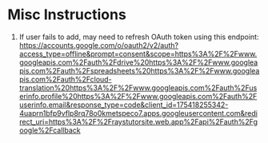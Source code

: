 # Misc Instructions

1. If user fails to add, may need to refresh OAuth token using this endpoint: 
https://accounts.google.com/o/oauth2/v2/auth?access_type=offline&prompt=consent&scope=https%3A%2F%2Fwww.googleapis.com%2Fauth%2Fdrive%20https%3A%2F%2Fwww.googleapis.com%2Fauth%2Fspreadsheets%20https%3A%2F%2Fwww.googleapis.com%2Fauth%2Fcloud-translation%20https%3A%2F%2Fwww.googleapis.com%2Fauth%2Fuserinfo.profile%20https%3A%2F%2Fwww.googleapis.com%2Fauth%2Fuserinfo.email&response_type=code&client_id=175418255342-4uaprn1bfp9vflp8rq78o0kmetspeco7.apps.googleusercontent.com&redirect_uri=https%3A%2F%2Fraystutorsite.web.app%2Fapi%2Fauth%2Fgoogle%2Fcallback
